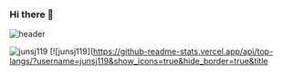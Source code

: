 ### Hi there 👋

<!--
**junsj119/junsj119** is a ✨ _special_ ✨ repository because its `README.md` (this file) appears on your GitHub profile.

Here are some ideas to get you started:

- 🔭 I’m currently working on ...
- 🌱 I’m currently learning ...
- 👯 I’m looking to collaborate on ...
- 🤔 I’m looking for help with ...
- 💬 Ask me about ...
- 📫 How to reach me: ...
- 😄 Pronouns: ...
- ⚡ Fun fact: ...
-->

![header](https://capsule-render.vercel.app/api?type=waving&color=auto&height300&section=header&text=SY%20CodeWorld.👑&fontSize=70)


![junsj119](https://github-readme-stats.vercel.app/api?username=junsj119&show_icons=true)
[![junsj119](https://github-readme-stats.vercel.app/api/top-langs/?username=junsj119&show_icons=true&hide_border=true&title

